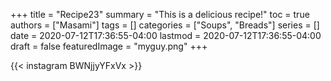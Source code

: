 +++
title = "Recipe23"
summary = "This is a delicious recipe!"
toc = true
authors = ["Masami"]
tags = []
categories = ["Soups", "Breads"]
series = []
date = 2020-07-12T17:36:55-04:00
lastmod = 2020-07-12T17:36:55-04:00
draft = false
featuredImage = "myguy.png"
+++

{{< instagram BWNjjyYFxVx >}}
